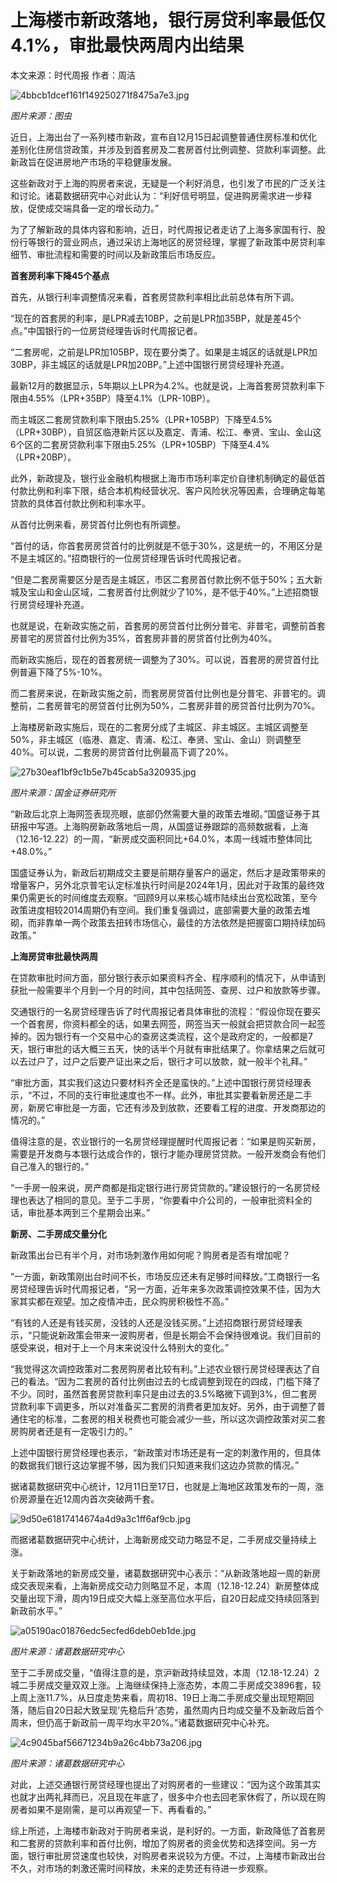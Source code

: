 # 上海楼市新政落地，银行房贷利率最低仅4.1%，审批最快两周内出结果

本文来源：时代周报 作者：周洁

![4bbcb1dcef161f149250271f8475a7e3.jpg](https://raw.githubusercontent.com/qqhsx/qqnews_image/main/2023/12/31/上海楼市新政落地，银行房贷利率最低仅4.1%，审批最快两周内出结果/4bbcb1dcef161f149250271f8475a7e3.jpg)

_图片来源：图虫_

近日，上海出台了一系列楼市新政，宣布自12月15日起调整普通住房标准和优化差别化住房信贷政策，并涉及到首套房及二套房首付比例调整、贷款利率调整。此新政旨在促进房地产市场的平稳健康发展。

这些新政对于上海的购房者来说，无疑是一个利好消息，也引发了市民的广泛关注和讨论。诸葛数据研究中心对此认为：“利好信号明显，促进购房需求进一步释放，促使成交端具备一定的增长动力。”

为了了解新政的具体内容和影响，近日，时代周报记者走访了上海多家国有行、股份行等银行的营业网点，通过采访上海地区的房贷经理，掌握了新政策中房贷利率细节、审批流程和需要的时间以及新政策后市场反应。

**首套房利率下降45个基点**

首先，从银行利率调整情况来看，首套房贷款利率相比此前总体有所下调。

“现在的首套房的利率，是LPR减去10BP，之前是LPR加35BP，就是差45个点。”中国银行的一位房贷经理告诉时代周报记者。

“二套房呢，之前是LPR加105BP，现在要分类了。如果是主城区的话就是LPR加30BP，非主城区的话就是LPR加20BP。”上述中国银行房贷经理补充道。

最新12月的数据显示，5年期以上LPR为4.2%。也就是说，上海首套房贷款利率下限由4.55%（LPR+35BP）降至4.1%（LPR-10BP）。

而主城区二套房贷款利率下限由5.25%（LPR+105BP）下降至4.5%（LPR+30BP），自贸区临港新片区以及嘉定、青浦、松江、奉贤、宝山、金山这6个区的二套房贷款利率下限由5.25%（LPR+105BP）下降至4.4%（LPR+20BP）。

此外，新政提及，银行业金融机构根据上海市市场利率定价自律机制确定的最低首付款比例和利率下限，结合本机构经营状况、客户风险状况等因素，合理确定每笔贷款的具体首付款比例和利率水平。

从首付比例来看，房贷首付比例也有所调整。

“首付的话，你首套房房贷首付的比例就是不低于30%，这是统一的，不用区分是不是主城区的。”招商银行的一位房贷经理告诉时代周报记者。

“但是二套房需要区分是否是主城区，市区二套房首付款比例不低于50%；五大新城及宝山和金山区域，二套房首付比例就少了10%，是不低于40%。”上述招商银行房贷经理补充道。

也就是说，在新政实施之前，首套房的房贷首付比例分普宅、非普宅，调整前首套房普宅的房贷首付比例为35%，首套房非普的房贷首付比例为40%。

而新政实施后，现在的首套房统一调整为了30%。可以说，首套房的房贷首付比例普遍下降了5%-10%。

而二套房来说，在新政实施之前，而套房房贷首付比例也是分普宅、非普宅的。调整前，二套房普宅的房贷首付比例为50%，二套房非普的房贷首付比例为70%。

上海楼房新政实施后，现在的二套房分成了主城区、非主城区。主城区调整至50%，非主城区（临港、嘉定、青浦、松江、奉贤、宝山、金山）则调整至40%。可以说，二套房的房贷首付比例最高下调了20%。

![27b30eaf1bf9c1b5e7b45cab5a320935.jpg](https://raw.githubusercontent.com/qqhsx/qqnews_image/main/2023/12/31/上海楼市新政落地，银行房贷利率最低仅4.1%，审批最快两周内出结果/27b30eaf1bf9c1b5e7b45cab5a320935.jpg)

_图片来源：国金证券研究所_

“新政后北京上海网签表现亮眼，底部仍然需要大量的政策去堆砌。”国盛证券于其研报中写道。上海购房新政落地后一周，从国盛证券跟踪的高频数据看，上海（12.16-12.22）的一周，“新房成交面积同比+64.0%，本周一线城市整体同比+48.0%。”

国盛证券认为，新政后初期成交主要是前期存量客户的逼定，然后才是政策带来的增量客户，另外北京普宅认定标准执行时间是2024年1月，因此对于政策的最终效果仍需更长的时间维度去观察。“回顾9月以来核心城市陆续出台宽松政策，至今政策进度相较2014周期仍有空间。我们重复强调过，底部需要大量的政策去堆砌，而非靠单一两个政策去扭转市场信心，最佳的方法依然是把握窗口期持续加码政策。”

**上海房贷审批最快两周**

在贷款审批时间方面，部分银行表示如果资料齐全、程序顺利的情况下，从申请到获批一般需要半个月到一个月的时间，其中包括网签、查房、过户和放款等步骤。

交通银行的一名房贷经理告诉了时代周报记者具体审批的流程：“假设你现在要买一个首套房，你资料都全的话，如果去网签，网签当天一般就会把贷款合同一起签掉的。因为银行有一个交易中心的查房这类流程，这个是政府定的，一般都是7天，银行审批的话大概三五天，快的话半个月就有审批结果了。你拿结果之后就可以去过户了，过户之后要产证出来之后，银行才可以放款，就一般半个礼拜。”

“审批方面，其实我们这边只要材料齐全还是蛮快的。”上述中国银行房贷经理表示，“不过，不同的支行审批速度也不一样。此外，审批其实要看新房还是二手房，新房它审批是一方面，它还有涉及到放款，还要看工程的进度、开发商那边的情况的。”

值得注意的是，农业银行的一名房贷经理提醒时代周报记者：“如果是购买新房，需要是开发商与本银行达成合作的，银行才能办理房贷贷款。一般开发商会有他们自己准入的银行的。”

“一手房一般来说，房产商都是指定银行进行房贷贷款的。”建设银行的一名房贷经理也表达了相同的意见。至于二手房，“你要看中介公司的，一般审批资料全的话，审批基本两到三个星期会出来。”

**新房、二手房成交量分化**

新政策出台已有半个月，对市场刺激作用如何呢？购房者是否有增加呢？

“一方面，新政策刚出台时间不长，市场反应还未有足够时间释放。”工商银行一名房贷经理告诉时代周报记者，“另一方面，近年来多次政策调控效果不佳，因为大家其实都在观望。加之疫情冲击，民众购房积极性不高。”

“有钱的人还是有钱买房，没钱的人还是没钱买房。”上述招商银行房贷经理表示，“只能说新政策会带来一波购房者，但是长期会不会保持很难说。我们目前的感受来说，相对于上一个月末来说没什么特别大的变化。”

“我觉得这次调控政策对二套房购房者比较有利。”上述农业银行房贷经理表达了自己的看法。“因为二套房的首付比例由过去的七成调整到现在的四成，门槛下降了不少。同时，虽然首套房贷款利率只是由过去的3.5%略微下调到3%，但二套房贷款利率下调更多，所以对准备买二套房的消费者更加友好。另外，由于调整了普通住宅的标准，二套房的相关税费也可能会减少一些，所以这次调控政策对买二套房购房者还是有一定吸引力的。”

上述中国银行房贷经理也表示，“新政策对市场还是有一定的刺激作用的，但具体的数据我们银行这边掌握不够，因为我们只知道来我们这边办贷款的情况。”

据诸葛数据研究中心统计，12月11日至17日，也就是上海地区政策发布的一周，涨价房源量在近12周内首次突破两千套。

![9d50e61817414674a4d9a3c1ff6af9cb.jpg](https://raw.githubusercontent.com/qqhsx/qqnews_image/main/2023/12/31/上海楼市新政落地，银行房贷利率最低仅4.1%，审批最快两周内出结果/9d50e61817414674a4d9a3c1ff6af9cb.jpg)

而据诸葛数据研究中心统计，上海新房成交动力略显不足，二手房成交量持续上涨。

关于新政落地的新房成交量，诸葛数据研究中心表示：“从新政落地超一周的新房成交表现来看，上海新房成交动力则略显不足，本周（12.18-12.24）新房整体成交量出现下滑，周内19日成交大幅上涨至高位水平后，自20日起成交持续回落到新政前水平。”

![a05190ac01876edc5ecfed6deb0eb1de.jpg](https://raw.githubusercontent.com/qqhsx/qqnews_image/main/2023/12/31/上海楼市新政落地，银行房贷利率最低仅4.1%，审批最快两周内出结果/a05190ac01876edc5ecfed6deb0eb1de.jpg)

_图片来源：诸葛数据研究中心_

至于二手房成交量，“值得注意的是，京沪新政持续显效，本周（12.18-12.24）2城二手房成交量双双上涨。上海继续保持上涨态势，本周二手房成交3896套，较上周上涨11.7%，从日度走势来看，周初18、19日上海二手房成交量出现短期回落，随后自20日起大致呈现’先稳后升’态势，虽然周内日均成交量不及新政后首个周末，但仍高于新政前一周平均水平20%。”诸葛数据研究中心补充。

![4c9045baf56671234b9a26c4bb73a206.jpg](https://raw.githubusercontent.com/qqhsx/qqnews_image/main/2023/12/31/上海楼市新政落地，银行房贷利率最低仅4.1%，审批最快两周内出结果/4c9045baf56671234b9a26c4bb73a206.jpg)

_图片来源：诸葛数据研究中心_

对此，上述交通银行房贷经理也提出了对购房者的一些建议：“因为这个政策其实也就才出两礼拜而已，况且现在年底了，很多中介也去回老家休假了，所以现在购房者如果不是刚需，是可以再观望一下、再看看的。”

综上所述，上海楼市新政对于购房者来说，是利好的。一方面，新政降低了首套房和二套房的贷款利率和首付比例，增加了购房者的资金优势和选择空间。另一方面，银行审批房贷速度也较快，对购房者来说较为方便。不过，上海楼市新政出台不久，对市场的刺激还需时间释放，未来的走势还有待进一步观察。

